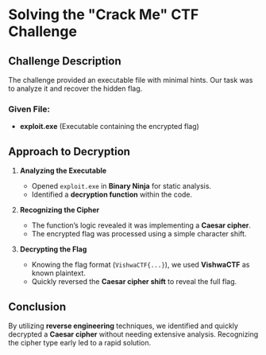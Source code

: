 # Solving the "Crack Me" CTF Challenge

## Challenge Description
The challenge provided an executable file with minimal hints. Our task was to analyze it and recover the hidden flag.

### Given File:
- **exploit.exe** (Executable containing the encrypted flag)

## Approach to Decryption

1. **Analyzing the Executable**
   - Opened `exploit.exe` in **Binary Ninja** for static analysis.
   - Identified a **decryption function** within the code.

2. **Recognizing the Cipher**
   - The function’s logic revealed it was implementing a **Caesar cipher**.
   - The encrypted flag was processed using a simple character shift.

3. **Decrypting the Flag**
   - Knowing the flag format (`VishwaCTF{...}`), we used **VishwaCTF** as known plaintext.
   - Quickly reversed the **Caesar cipher shift** to reveal the full flag.

## Conclusion
By utilizing **reverse engineering** techniques, we identified and quickly decrypted a **Caesar cipher** without needing extensive analysis. Recognizing the cipher type early led to a rapid solution.